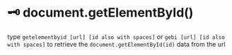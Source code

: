 # 🗝 document.getElementById()

type `getelementbyid [url] [id also with spaces]` or `gebi [url] [id also with spaces]` to retrieve the `document.getElementById(id)` data from the url
